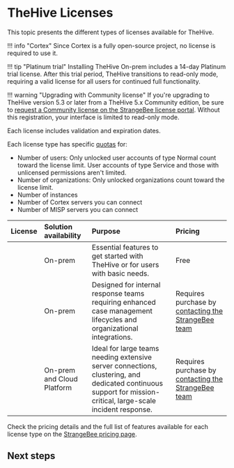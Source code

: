 # TheHive Licenses

This topic presents the different types of licenses available for TheHive.

!!! info "Cortex"
    Since Cortex is a fully open-source project, no license is required to use it.

!!! tip "Platinum trial"
    <!-- md:version 5.3 --> Installing TheHive On-prem includes a 14-day Platinum trial license. After this trial period, TheHive transitions to read-only mode, requiring a valid license for all users for continued full functionality.

!!! warning "Upgrading with Community license"
    If you're upgrading to TheHive version 5.3 or later from a TheHive 5.x Community edition, be sure to [request a Community license on the StrangeBee license portal](../../installation/licenses/request-a-community-license.md). Without this registration, your interface is limited to read-only mode.

Each license includes validation and expiration dates.

Each license type has specific [quotas](https://strangebee.com/thehive-pricing-on-prem/) for:

* Number of users: Only unlocked user accounts of type Normal count toward the license limit. User accounts of type Service and those with unlicensed permissions aren't limited.
* Number of organizations: Only unlocked organizations count toward the license limit.
* Number of instances
* Number of Cortex servers you can connect
* Number of MISP servers you can connect

| License     | Solution availability       | Purpose | Pricing |
| :---------- | :---------------------      |  :---------------------      | :---------------------      |
| <!-- md:license Community -->   |  On-prem                    | Essential features to get started with TheHive or for users with basic needs. | Free |
| <!-- md:license Gold -->       |  On-prem                    | Designed for internal response teams requiring enhanced case management lifecycles and organizational integrations. | Requires purchase by [contacting the StrangeBee team](https://strangebee.com/contact-strangebee/)|
| <!-- md:license Platinum -->    |  On-prem and Cloud Platform | Ideal for large teams needing extensive server connections, clustering, and dedicated continuous support for mission-critical, large-scale incident response. | Requires purchase by [contacting the StrangeBee team](https://strangebee.com/contact-strangebee/) |

Check the pricing details and the full list of features available for each license type on the [StrangeBee pricing page](https://strangebee.com/thehive-pricing-on-prem/).

<h2>Next steps</h2>